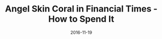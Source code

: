 ---
title: Angel Skin Coral in Financial Times - How to Spend It
date: 2016-11-19
summary_markdown: |
  Assael launches a new and exclusive collection for Neiman Marcus, The Assael Coral Collection. The Necklace featured is a double row Angel Skin Coral necklace, finished with a 18K Gold and Diamond clasp. This collection is extremely rare and features some of the most gorgeous vintage coral available on the market. ​​
featured_image: 2016-11-19.jpg
---